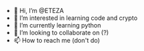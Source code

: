 - 👋 Hi, I’m @ETEZA
- 👀 I’m interested in learning code and crypto
- 🌱 I’m currently learning python
- 💞️ I’m looking to collaborate on (?)
- 📫 How to reach me (don't do)

<!---
ETEZA/ETEZA is a ✨ special ✨ repository because its `README.md` (this file) appears on your GitHub profile.
You can click the Preview link to take a look at your changes.
--->
